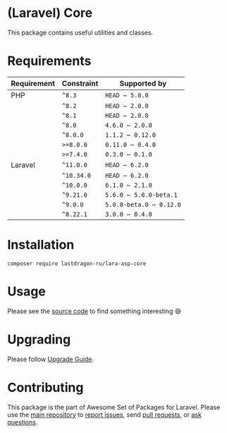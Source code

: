 # (Laravel) Core

This package contains useful utilities and classes.

[include:exec]: <../../dev/artisan lara-asp-documentator:requirements>
[//]: # (start: 0c754acbee0a8071717d81a4c18765bb2d605f138e08492b868c0e3f27e481ed)
[//]: # (warning: Generated automatically. Do not edit.)

# Requirements

| Requirement  | Constraint          | Supported by |
|--------------|---------------------|------------------|
|  PHP  | `^8.3` |   `HEAD ⋯ 5.0.0`   |
|  | `^8.2` |   `HEAD ⋯ 2.0.0`   |
|  | `^8.1` |   `HEAD ⋯ 2.0.0`   |
|  | `^8.0` |   `4.6.0 ⋯ 2.0.0`   |
|  | `^8.0.0` |   `1.1.2 ⋯ 0.12.0`   |
|  | `>=8.0.0` |   `0.11.0 ⋯ 0.4.0`   |
|  | `>=7.4.0` |   `0.3.0 ⋯ 0.1.0`   |
|  Laravel  | `^11.0.0` |   `HEAD ⋯ 6.2.0`   |
|  | `^10.34.0` |   `HEAD ⋯ 6.2.0`   |
|  | `^10.0.0` |   `6.1.0 ⋯ 2.1.0`   |
|  | `^9.21.0` |   `5.6.0 ⋯ 5.0.0-beta.1`   |
|  | `^9.0.0` |   `5.0.0-beta.0 ⋯ 0.12.0`   |
|  | `^8.22.1` |   `3.0.0 ⋯ 0.4.0`   |

[//]: # (end: 0c754acbee0a8071717d81a4c18765bb2d605f138e08492b868c0e3f27e481ed)

[include:template]: ../../docs/Shared/Installation.md ({"data": {"package": "core"}})
[//]: # (start: 701034cd4b15ff1d0ee9742e3d839f3a0c70ba66d75ff6c56f712d2f69e254ae)
[//]: # (warning: Generated automatically. Do not edit.)

# Installation

```shell
composer require lastdragon-ru/lara-asp-core
```

[//]: # (end: 701034cd4b15ff1d0ee9742e3d839f3a0c70ba66d75ff6c56f712d2f69e254ae)

# Usage

Please see the [source code](./src) to find something interesting 😅

[include:file]: ../../docs/Shared/Upgrading.md
[//]: # (start: 5f4a27dda34e5e151a62fe3459daf4bb3b85705d38810060e71fcadc25669c0f)
[//]: # (warning: Generated automatically. Do not edit.)

# Upgrading

Please follow [Upgrade Guide](UPGRADE.md).

[//]: # (end: 5f4a27dda34e5e151a62fe3459daf4bb3b85705d38810060e71fcadc25669c0f)

[include:file]: ../../docs/Shared/Contributing.md
[//]: # (start: 3f7cfa48046722fb9d277c71e074ff8406787772f90d17405b7554a4464cbfee)
[//]: # (warning: Generated automatically. Do not edit.)

# Contributing

This package is the part of Awesome Set of Packages for Laravel. Please use the [main repository](https://github.com/LastDragon-ru/lara-asp) to [report issues](https://github.com/LastDragon-ru/lara-asp/issues), send [pull requests](https://github.com/LastDragon-ru/lara-asp/pulls), or [ask questions](https://github.com/LastDragon-ru/lara-asp/discussions).

[//]: # (end: 3f7cfa48046722fb9d277c71e074ff8406787772f90d17405b7554a4464cbfee)
